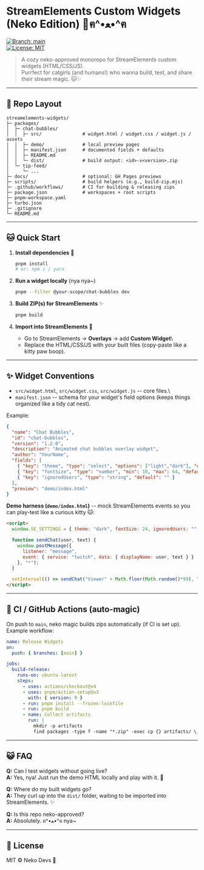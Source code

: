# StreamElements Custom Widgets (Neko Edition) 🐾ฅ^•ﻌ•^ฅ

[![Branch:
main](https://img.shields.io/badge/branch-main-blue.svg)](../../tree/main)\
[![License:
MIT](https://img.shields.io/badge/License-MIT-green.svg)](./LICENSE)

> A cozy neko-approved monorepo for StreamElements custom widgets
> (HTML/CSS/JS).\
> Purrfect for catgirls (and humans!) who wanna build, test, and share
> their stream magic. 🐱✨

------------------------------------------------------------------------

## 🐾 Repo Layout

    streamelements-widgets/
    ├─ packages/
    │  ├─ chat-bubbles/
    │  │  ├─ src/               # widget.html / widget.css / widget.js / assets
    │  │  ├─ demo/              # local preview pages
    │  │  ├─ manifest.json      # documented fields + defaults
    │  │  ├─ README.md
    │  │  └─ dist/              # build output: <id>-v<version>.zip
    │  └─ tip-feed/
    │     └─ ...
    ├─ docs/                    # optional: GH Pages previews
    ├─ scripts/                 # build helpers (e.g., build-zip.mjs)
    ├─ .github/workflows/       # CI for building & releasing zips
    ├─ package.json             # workspaces + root scripts
    ├─ pnpm-workspace.yaml
    ├─ turbo.json
    ├─ .gitignore
    └─ README.md

------------------------------------------------------------------------

## 🐱 Quick Start

1.  **Install dependencies** 🐾

    ``` bash
    pnpm install
    # or: npm i / yarn
    ```

2.  **Run a widget locally** (nya nya\~)

    ``` bash
    pnpm --filter @your-scope/chat-bubbles dev
    ```

3.  **Build ZIP(s) for StreamElements** ✨

    ``` bash
    pnpm build
    ```

4.  **Import into StreamElements** 🐾

    -   Go to StreamElements → **Overlays** → add **Custom Widget**\
    -   Replace the HTML/CSS/JS with your built files (copy-paste like a
        kitty paw boop).

------------------------------------------------------------------------

## ✨ Widget Conventions

-   `src/widget.html`, `src/widget.css`, `src/widget.js` -- core files.\
-   `manifest.json` -- schema for your widget's field options (keeps
    things organized like a tidy cat nest).

Example:

``` json
{
  "name": "Chat Bubbles",
  "id": "chat-bubbles",
  "version": "1.2.0",
  "description": "Animated chat bubbles overlay widget",
  "author": "YourName",
  "fields": [
    { "key": "theme", "type": "select", "options": ["light","dark"], "default": "dark" },
    { "key": "fontSize", "type": "number", "min": 10, "max": 64, "default": 24 },
    { "key": "ignoredUsers", "type": "string", "default": "" }
  ],
  "preview": "demo/index.html"
}
```

**Demo harness (`demo/index.html`)** -- mock StreamElements events so
you can play-test like a curious kitty 🐱:

``` html
<script>
  window.SE_SETTINGS = { theme: "dark", fontSize: 24, ignoredUsers: "" };

  function sendChat(user, text) {
    window.postMessage({
      listener: "message",
      event: { service: "twitch", data: { displayName: user, text } }
    }, "*");
  }

  setInterval(() => sendChat("Viewer" + Math.floor(Math.random()*99), "nya~! ฅ^•ﻌ•^ฅ"), 3000);
</script>
```

------------------------------------------------------------------------

## 🐾 CI / GitHub Actions (auto-magic)

On push to `main`, neko magic builds zips automatically (if CI is set
up). Example workflow:

``` yaml
name: Release Widgets
on:
  push: { branches: [main] }

jobs:
  build-release:
    runs-on: ubuntu-latest
    steps:
      - uses: actions/checkout@v4
      - uses: pnpm/action-setup@v3
        with: { version: 9 }
      - run: pnpm install --frozen-lockfile
      - run: pnpm build
      - name: Collect artifacts
        run: |
          mkdir -p artifacts
          find packages -type f -name "*.zip" -exec cp {} artifacts/ \;
```

------------------------------------------------------------------------

## 😺 FAQ

**Q:** Can I test widgets without going live?\
**A:** Yes, nya! Just run the demo HTML locally and play with it. 🐾

**Q:** Where do my built widgets go?\
**A:** They curl up into the `dist/` folder, waiting to be imported into
StreamElements. ✨

**Q:** Is this repo neko-approved?\
**A:** Absolutely. ฅ^•ﻌ•^ฅ nya\~

------------------------------------------------------------------------

## 💖 License

MIT © Neko Devs 🐾
